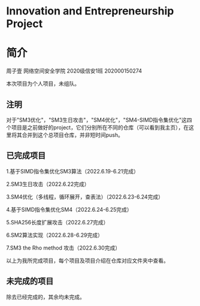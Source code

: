 # Innovation and Entrepreneurship Project
# 简介
周子壹 网络空间安全学院 2020级信安1班 202000150274

本次项目为个人项目，未组队。
## 注明

对于"SM3优化"，"SM3生日攻击"，"SM4优化"，"SM4-SIMD指令集优化"这四个项目是之前做好的project，它们分别所在不同的仓库（可以看到我主页），在这里将其合并到这个总项目仓库，并非短时间push。

## 已完成项目

1.基于SIMD指令集优化SM3算法（2022.6.19-6.21完成）

2.SM3生日攻击（2022.6.22完成）

3.SM4优化（多线程，循环展开，查表法）（2022.6.23-6.24完成）

4.基于SIMD指令集优化SM4（2022.6.24-6.25完成）

5.SHA256长度扩展攻击（2022.6.27完成）

6.SM2算法实现（2022.6.28-6.29完成）

7.SM3 the Rho method 攻击（2022.6.30完成）

以上为我所完成项目，每个项目及项目介绍在仓库对应文件夹中查看。

## 未完成的项目

除去已经完成的，其余均未完成。

